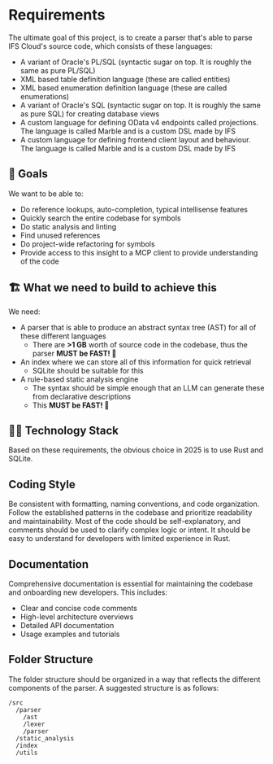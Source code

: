# Requirements

The ultimate goal of this project, is to create a parser that's able to parse IFS Cloud's source code, which consists of these languages:

- A variant of Oracle's PL/SQL (syntactic sugar on top. It is roughly the same as pure PL/SQL)
- XML based table definition language (these are called entities)
- XML based enumeration definition language (these are called enumerations)
- A variant of Oracle's SQL (syntactic sugar on top. It is roughly the same as pure SQL) for creating database views
- A custom language for defining OData v4 endpoints called projections. The language is called Marble and is a custom DSL made by IFS
- A custom language for defining frontend client layout and behaviour. The language is called Marble and is a custom DSL made by IFS

## 🏁 Goals

We want to be able to:

- Do reference lookups, auto-completion, typical intellisense features
- Quickly search the entire codebase for symbols
- Do static analysis and linting
- Find unused references
- Do project-wide refactoring for symbols
- Provide access to this insight to a MCP client to provide understanding of the code

## 🏗️ What we need to build to achieve this

We need:

- A parser that is able to produce an abstract syntax tree (AST) for all of these different languages
  - There are **>1 GB** worth of source code in the codebase, thus the parser **MUST be FAST! 🚀**
- An index where we can store all of this information for quick retrieval
  - SQLite should be suitable for this
- A rule-based static analysis engine
  - The syntax should be simple enough that an LLM can generate these from declarative descriptions
  - This **MUST be FAST! 🚀**

## 🧑‍💻 Technology Stack

Based on these requirements, the obvious choice in 2025 is to use Rust and SQLite.

## Coding Style

Be consistent with formatting, naming conventions, and code organization. Follow the established patterns in the codebase and prioritize readability and maintainability. Most of the code should be self-explanatory, and comments should be used to clarify complex logic or intent.
It should be easy to understand for developers with limited experience in Rust.

## Documentation

Comprehensive documentation is essential for maintaining the codebase and onboarding new developers. This includes:

- Clear and concise code comments
- High-level architecture overviews
- Detailed API documentation
- Usage examples and tutorials

## Folder Structure

The folder structure should be organized in a way that reflects the different components of the parser. A suggested structure is as follows:

```
/src
  /parser
    /ast
    /lexer
    /parser
  /static_analysis
  /index
  /utils
```
